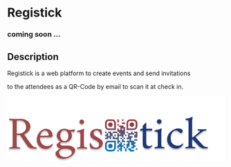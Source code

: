 # Registick

### coming soon ...

## Description

Registick is a web platform to create events and send invitations

to the attendees as a QR-Code by email to scan it at check in.

![Logo](https://github.com/NemerSahli/Registick-/blob/master/header-logo.png)
